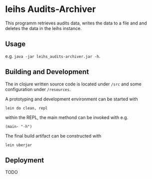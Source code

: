 leihs Audits-Archiver
=====================

This programm retrieves audits data, writes the data to a file and and deletes
the data in the leihs instance.

Usage
-----

e.g. `java -jar leihs_audits-archiver.jar -h`. 

Building and Development
------------------------

The in clojure written source code is located under `/src` and some
configuration under `/resources`. 

A prototyping and development environment can be started with

    lein do clean, repl

within the REPL, the main methond can be invoked with e.g.

    (main- "-h")

The final build artifact can be constructed with

    lein uberjar


Deployment
----------
 
TODO


